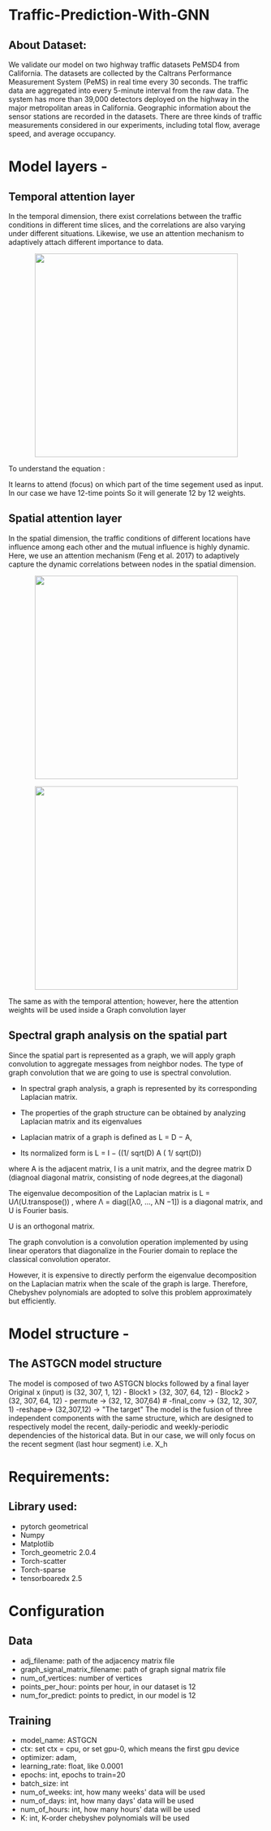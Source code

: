 # Traffic-Prediction-With-GNN

## About Dataset:
We validate our model on two highway traffic datasets PeMSD4 from California. The datasets are collected by the Caltrans Performance Measurement System (PeMS) in real time every 30 seconds. The traffic data are aggregated into every 5-minute interval from the raw data. The system has more than 39,000 detectors deployed on the highway in the major metropolitan areas in California. Geographic information about the sensor stations are recorded in the datasets. There are three kinds of traffic measurements considered in our experiments, including total flow, average speed, and average occupancy.

# Model layers - 
## Temporal attention layer

In the temporal dimension, there exist correlations between the traffic conditions in different time slices, and the correlations are also varying under different situations. Likewise, we use an attention mechanism to adaptively attach different importance to data.

<p align="center">
  <img src="https://i.ibb.co/KwXCqJx/temp-attention.png" width="400">
</p>

To understand the equation :

It learns to attend (focus) on which part of the time segement used as input. In our case we have 12-time points So it will generate 12 by 12 weights.

## Spatial attention layer

In the spatial dimension, the traffic conditions of different locations have influence among each other and the mutual influence is highly dynamic. Here, we use an attention mechanism (Feng et al. 2017) to adaptively capture the dynamic correlations between nodes in the spatial dimension.

<p align="center">
  <img src="https://i.ibb.co/PGnj4MR/spatial1.png" width="400">
</p>

<p align="center">
  <img src="https://i.ibb.co/G5jkKvr/spatial2.png" width="400">
</p>

The same as with the temporal attention; however, here the attention weights will be used inside a Graph convolution layer

## Spectral graph analysis on the spatial part
Since the spatial part is represented as a graph, we will apply graph convolution to aggregate messages from neighbor nodes. The type of graph convolution that we are going to use is spectral convolution.

* In spectral graph analysis, a graph is represented by its corresponding Laplacian matrix.
* The properties of the graph structure can be obtained by analyzing Laplacian matrix and its eigenvalues

* Laplacian matrix of a graph is defined as L = D − A,

* Its normalized form is L = I − ((1/ sqrt(D) A ( 1/ sqrt(D))  

where A is the adjacent matrix, I is a unit matrix, and the degree matrix D (diagnoal diagonal matrix, consisting of node degrees,at the diagonal)

The eigenvalue decomposition of the Laplacian matrix is L = U*Λ*(U.transpose()) , where Λ = diag([λ0, ..., λN −1]) is a diagonal matrix, and U is Fourier basis.

U is an orthogonal matrix.

The graph convolution is a convolution operation implemented by using linear operators that diagonalize in the Fourier domain to replace the classical convolution operator.

However, it is expensive to directly perform the eigenvalue decomposition on the Laplacian matrix when the scale of the graph is large. Therefore, Chebyshev polynomials are adopted to solve this problem approximately but efficiently.



# Model structure - 
## The ASTGCN model structure
The model is composed of two ASTGCN blocks followed by a final layer
Original x (input) is (32, 307, 1, 12) - Block1 > (32, 307, 64, 12) - Block2 > (32, 307, 64, 12) - permute -> (32, 12, 307,64) # -final_conv -> (32, 12, 307, 1) -reshape-> (32,307,12) -> "The target"
The model is the fusion of three independent components with the same structure, which are designed to respectively model the recent, daily-periodic and weekly-periodic dependencies of the historical data. 
But in our case, we will only focus on the recent segment (last hour segment) i.e. X_h



# Requirements:
## Library used:
* pytorch geometrical
* Numpy
* Matplotlib
* Torch_geometric 2.0.4
* Torch-scatter
* Torch-sparse
* tensorboaredx 2.5

# Configuration

## Data
* adj_filename: path of the adjacency matrix file
* graph_signal_matrix_filename: path of graph signal matrix file
* num_of_vertices: number of vertices
* points_per_hour: points per hour, in our dataset is 12
* num_for_predict: points to predict, in our model is 12

## Training
* model_name: ASTGCN
* ctx: set ctx = cpu, or set gpu-0, which means the first gpu device
* optimizer:  adam, 
* learning_rate: float, like 0.0001
* epochs: int, epochs to train=20
* batch_size: int
* num_of_weeks: int, how many weeks' data will be used
* num_of_days: int, how many days' data will be used
* num_of_hours: int, how many hours' data will be used
* K: int, K-order chebyshev polynomials will be used


